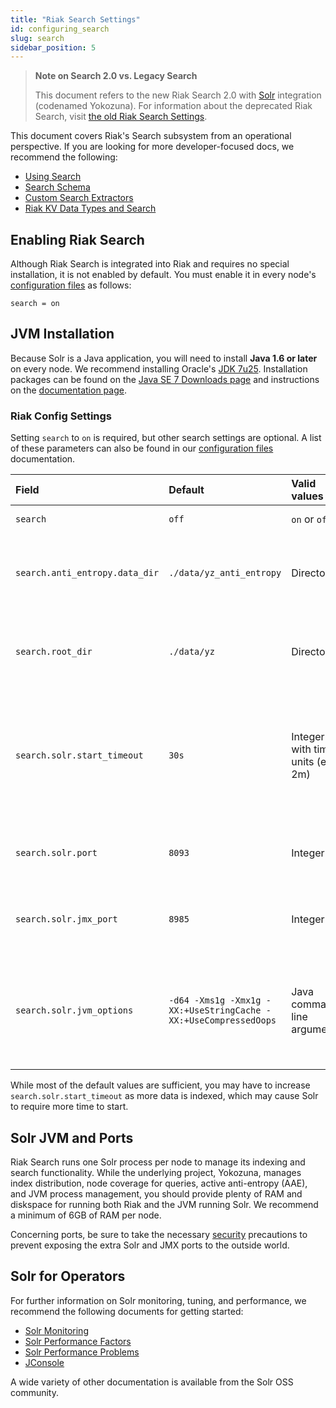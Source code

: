 ```yaml
---
title: "Riak Search Settings"
id: configuring_search
slug: search
sidebar_position: 5
---
```


[usage search]: ../developing/usage/search.md

[usage search schema]: ../developing/usage/search-schemas.md

[usage search data types]: ../developing/usage/searching-data-types.md

[usage custom extractors]: ../developing/usage/custom-extractors.md

[config reference]: ../configuring/reference.md

[config reference#search]: ../configuring/reference.md#search

[glossary aae]: ../learn/glossary.md#active-anti-entropy-aae

[security index]: ../using/security/index.md

> **Note on Search 2.0 vs. Legacy Search**
>
> This document refers to the new Riak Search 2.0 with
> [Solr](http://lucene.apache.org/solr/) integration (codenamed
> Yokozuna). For information about the deprecated Riak Search, visit [the old Riak Search Settings](http://docs.basho.com/riak/1.4.8/ops/advanced/configs/search/).

This document covers Riak's Search subsystem from an
operational perspective. If you are looking for more developer-focused
docs, we recommend the following:

* [Using Search][usage search]
* [Search Schema][usage search schema]
* [Custom Search Extractors][usage custom extractors]
* [Riak KV Data Types and Search][usage search data types]

## Enabling Riak Search

Although Riak Search is integrated into Riak and requires no special
installation, it is not enabled by default.  You must enable it in every
node's [configuration files][config reference] as follows:

```riakconf
search = on
```

## JVM Installation

Because Solr is a Java application, you will need to install **Java 1.6
or later** on every node. We recommend installing Oracle's [JDK
7u25](http://www.oracle.com/technetwork/java/javase/7u25-relnotes-1955741.html).
Installation packages can be found on the [Java SE 7 Downloads
page](http://www.oracle.com/technetwork/java/javase/downloads/java-archive-downloads-javase7-521261.html#jre-7u25-oth-JPR)
and instructions on the [documentation
page](http://www.oracle.com/technetwork/java/javase/documentation/index.html).

### Riak Config Settings

Setting `search` to `on` is required, but other search settings are
optional. A list of these parameters can also be found in our
[configuration files][config reference#search] documentation.

| Field                          | Default                                                         | Valid values                     | Description                                                                                                                |
|:-------------------------------|:----------------------------------------------------------------|:---------------------------------|:---------------------------------------------------------------------------------------------------------------------------|
| `search`                       | `off`                                                           | `on` or `off`                    | Enable or disable Search                                                                                                   |
| `search.anti_entropy.data_dir` | `./data/yz_anti_entropy`                                        | Directory                        | The directory in which Riak Search stores files related to [active anti-entropy][glossary aae]                             |
| `search.root_dir`              | `./data/yz`                                                     | Directory                        | The root directory in which index data and configuration is stored                                                         |
| `search.solr.start_timeout`    | `30s`                                                           | Integer with time units (eg. 2m) | How long Riak will wait for Solr to start (attempts twice before shutdown). Values lower than 1s will be rounded up to 1s. |
| `search.solr.port`             | `8093`                                                          | Integer                          | The port number to which Solr binds (note: binds on every interface)                                                       |
| `search.solr.jmx_port`         | `8985`                                                          | Integer                          | The port number to which Solr JMX (note: binds on every interface)                                                         |
| `search.solr.jvm_options`      | `-d64 -Xms1g -Xmx1g -XX:+UseStringCache -XX:+UseCompressedOops` | Java command-line arguments      | The options to pass to the Solr JVM. Non-standard options, e.g. `-XX`, may not be portable across JVM implementations.     |

While most of the default values are sufficient, you may have to
increase `search.solr.start_timeout` as more data is indexed, which may
cause Solr to require more time to start.

## Solr JVM and Ports

Riak Search runs one Solr process per node to manage its indexing and
search functionality. While the underlying project, Yokozuna, manages
index distribution, node coverage for queries, active anti-entropy
(AAE), and JVM process management, you should provide plenty of RAM and diskspace for running both Riak and the JVM running Solr. We recommend a minimum of 6GB of RAM per node.

Concerning ports, be sure to take the necessary [security][security index] precautions to prevent exposing the extra Solr and JMX ports
to the outside world.

## Solr for Operators

For further information on Solr monitoring, tuning, and performance, we
recommend the following documents for getting started:

* [Solr Monitoring](https://wiki.apache.org/solr/SolrMonitoring)
* [Solr Performance Factors](https://wiki.apache.org/solr/SolrPerformanceFactors)
* [Solr Performance Problems](https://wiki.apache.org/solr/SolrPerformanceProblems)
* [JConsole](http://docs.oracle.com/javase/7/docs/technotes/guides/management/jconsole.html)

A wide variety of other documentation is available from the Solr OSS community.